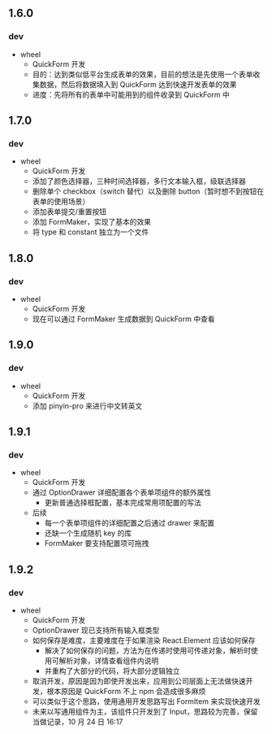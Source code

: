 ## 1.6.0
### dev
- wheel
  - QuickForm 开发
  - 目的：达到类似低平台生成表单的效果，目前的想法是先使用一个表单收集数据，然后将数据填入到 QuickForm 达到快速开发表单的效果
  - 进度：先将所有的表单中可能用到的组件收录到 QuickForm 中
## 1.7.0
### dev
- wheel
  - QuickForm 开发
  - 添加了颜色选择器，三种时间选择器，多行文本输入框，级联选择器
  - 删除单个 checkbox（switch 替代）以及删除 button（暂时想不到按钮在表单的使用场景）
  - 添加表单提交/重置按钮
  - 添加 FormMaker，实现了基本的效果
  - 将 type 和 constant 独立为一个文件

## 1.8.0
### dev
- wheel
  - QuickForm 开发
  - 现在可以通过 FormMaker 生成数据到 QuickForm 中查看

## 1.9.0
### dev
- wheel
  - QuickForm 开发
  - 添加 pinyin-pro 来进行中文转英文

## 1.9.1
### dev
- wheel
  - QuickForm 开发
  - 通过 OptionDrawer 详细配置各个表单项组件的额外属性
    - 更新普通选择框配置，基本完成常用项配置的写法
  - 后续
    - 每一个表单项组件的详细配置之后通过 drawer 来配置
    - 还缺一个生成随机 key 的库
    - FormMaker 要支持配置项可拖拽
  
## 1.9.2
### dev
- wheel
  - QuickForm 开发
  - OptionDrawer 现已支持所有输入框类型
  - 如何保存是难度，主要难度在于如果渲染 React.Element 应该如何保存
    - 解决了如何保存的问题，方法为在传递时使用可传递对象，解析时使用可解析对象，详情查看组件内说明
    - 并重构了大部分的代码，将大部分逻辑独立
  - 取消开发，原因是因为即使开发出来，应用到公司层面上无法做快速开发，根本原因是 QuickForm 不上 npm 会造成很多麻烦
  - 可以类似于这个思路，使用通用开发思路写出 FormItem 来实现快速开发
  - 未来以写通用组件为主，该组件只开发到了 Input，思路较为完善，保留当做记录，10 月 24 日 16:17